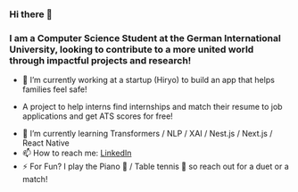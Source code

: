 ### Hi there 👋
### I am a Computer Science Student at the German International University, looking to contribute to a more united world through impactful projects and research!

- 🔭 I’m currently working at a startup (Hiryo) to build an app that helps families feel safe! 
+ A project to help interns find internships and match their resume to job applications and get ATS scores for free!
- 🌱 I’m currently learning Transformers / NLP / XAI / Nest.js / Next.js / React Native
- 📫 How to reach me: [LinkedIn](www.linkedin.com/in/alaa--ashraf/)
- ⚡ For Fun? I play the Piano 🎹 / Table tennis 🏓 so reach out for a duet or a match!
